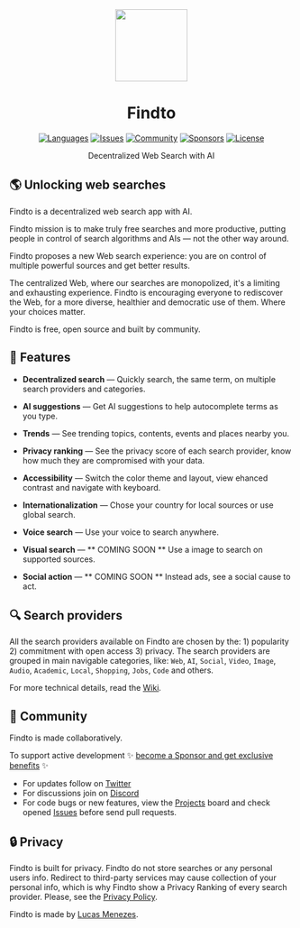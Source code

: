 <div align="center">
<a href="https://findto.app/">
<img height="128" src="https://raw.githubusercontent.com/lucasm/findto/dev/public/images/icon-512.svg">
</a>
</div>

<h1 align="center">
Findto
</h1>

<p align="center">
<a href="https://findto.app" target="_blank"><img alt="Languages" src="https://img.shields.io/badge/languages available -2-ffdb56"></a>
<a href="https://github.com/lucasm/findto/issues" target="_blank"><img alt="Issues" src="https://img.shields.io/github/issues/lucasm/findto?color=ff5c5c"></a>
<a href="https://discord.gg/XbZcvNuQ6F" target="_blank"><img alt="Community" src="https://img.shields.io/discord/866829154032812073?color=bc86ff&label=community"></a>
<a href="https://github.com/sponsors/lucasm" target="_blank"><img alt="Sponsors" src="https://img.shields.io/github/sponsors/lucasm?color=1491de"></a>
<a href="https://github.com/lucasm/findto/blob/master/LICENSE.md" target="_blank"><img alt="License" src="https://img.shields.io/github/license/lucasm/findto?color=37bf5d"></a>
</p>

<p align="center">
Decentralized Web Search with AI<br>
</p>

## 🌎 Unlocking web searches

Findto is a decentralized web search app with AI.

Findto mission is to make truly free searches and more productive, putting people in control of search algorithms and AIs — not the other way around.

Findto proposes a new Web search experience: you are on control of multiple powerful sources and get better results.

The centralized Web, where our searches are monopolized, it's a limiting and exhausting experience. Findto is encouraging everyone to rediscover the Web, for a more diverse, healthier and democratic use of them. Where your choices matter.

Findto is free, open source and built by community.

## 🌈 Features

- **Decentralized search** — Quickly search, the same term, on multiple search providers and categories.

- **AI suggestions** — Get AI suggestions to help autocomplete terms as you type.

- **Trends** — See trending topics, contents, events and places nearby you.

- **Privacy ranking** — See the privacy score of each search provider, know how much they are compromised with your data.

- **Accessibility** — Switch the color theme and layout, view ehanced contrast and navigate with keyboard.

- **Internationalization** — Chose your country for local sources or use global search.

- **Voice search** — Use your voice to search anywhere.

- **Visual search** — ** COMING SOON ** Use a image to search on supported sources.

- **Social action** — ** COMING SOON ** Instead ads, see a social cause to act.

## 🔍 Search providers

All the search providers available on Findto are chosen by the: 1) popularity 2) commitment with open access 3) privacy. The search providers are grouped in main navigable categories, like: `Web`, `AI`, `Social`, `Video`, `Image`, `Audio`, `Academic`, `Local`, `Shopping`, `Jobs`, `Code` and others.

For more technical details, read the [Wiki](https://github.com/lucasm/findto/wiki).

## 💖 Community

Findto is made collaboratively.

To support active development ✨ [become a Sponsor and get exclusive benefits](https://github.com/sponsors/lucasm) ✨

- For updates follow on [Twitter](https://twitter.com/findtoapp)
- For discussions join on [Discord](https://discord.gg/JgmDXhGP)
- For code bugs or new features, view the [Projects](https://github.com/lucasm/findto/projects) board and check opened [Issues](https://github.com/lucasm/findto/issues) before send pull requests.

## 🔒 Privacy

Findto is built for privacy. Findto do not store searches or any personal users info. Redirect to third-party services may cause collection of your personal info, which is why Findto show a Privacy Ranking of every search provider. Please, see the [Privacy Policy](https://findto.app/privacy).

Findto is made by [Lucas Menezes](https://lucasm.dev/?utm_source=findto_app).
